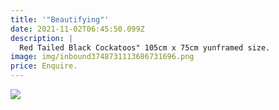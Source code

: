 ```yaml
---
title: '"Beautifying"'
date: 2021-11-02T06:45:50.099Z
description: |
  Red Tailed Black Cockatoos" 105cm x 75cm yunframed size.
image: img/inbound3748731113686731696.png
price: Enquire.
---
```

![](img/inbound606874126399243528.png)